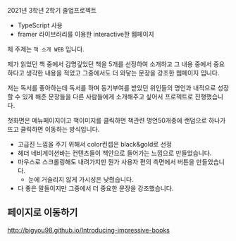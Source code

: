 2021년 3학년 2학기 졸업프로젝트

- TypeScript 사용
- framer 라이브러리를 이용한 interactive한 웹페이지

제 주제는 `책 소개 WEB` 입니다.

제가 읽었던 책 중에서 감명깊었던 책을 5개를 선정하여 소개하고 그 내용 중에서 중요하다고 생각한 내용을 적었고 그중에서도 더 와닿는 문장을 강조한 웹페이지 입니다.

저는 독서를 좋아하는데 독서를 하며 동기부여를 받았던 위인들의 명언과 내적으로 성장할 수 있게 해준 문장들을 다른 사람들에게 소개해주고 싶어서 프로젝트로 진행했습니다.

첫화면은 메뉴페이지이고 책이미지를 클릭하면 책관련 명언50개중에 랜덤으로 하나가 뜨고 클릭하면 이동하는 방식입니다.

- 고급진 느낌을 주기 위해서 color컨셉은 black&gold로 선정
- 헤더 네비게이션바는 컨텐츠들이 책안으로 들어가는 느낌으로 만들었습니다.
- 마우스로 스크롤링해도 내려가지만 뭔가 사용자 편의 측면에서 버튼을 만들었습니다.
  - 눈에 거슬리지 않게 가시성은 낮췄습니다.
- 다 좋은 말들이지만 그중에서 더 중요한 문장을 강조했습니다.

## 페이지로 이동하기
http://bigyou98.github.io/Introducing-impressive-books
